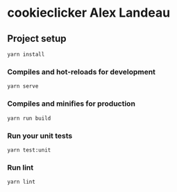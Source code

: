 # cookieclicker Alex Landeau

## Project setup
```
yarn install
```

### Compiles and hot-reloads for development
```
yarn serve
```

### Compiles and minifies for production
```
yarn run build
```

### Run your unit tests
```
yarn test:unit
```

### Run lint
```
yarn lint
```